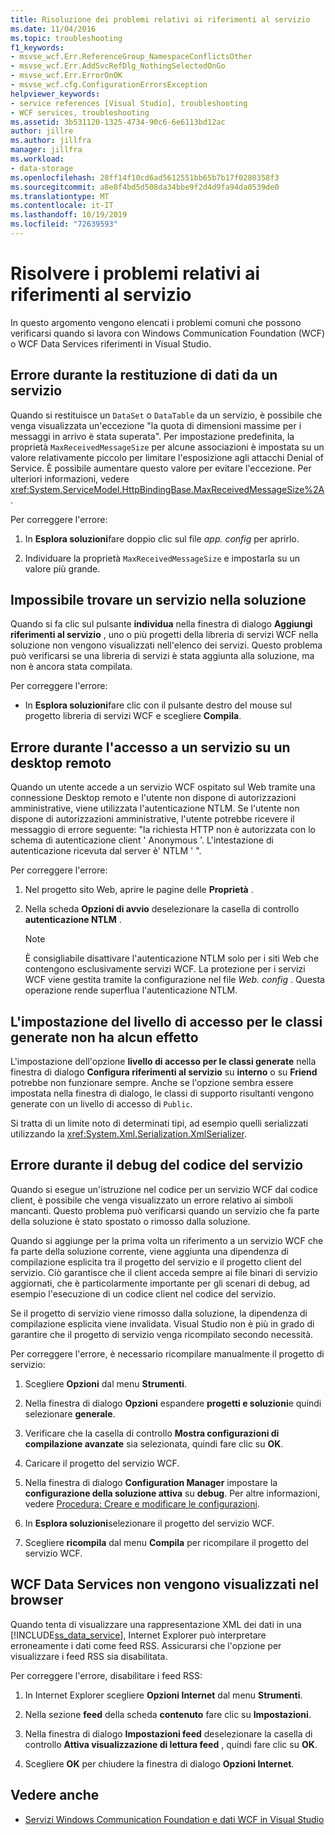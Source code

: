 ```yaml
---
title: Risoluzione dei problemi relativi ai riferimenti al servizio
ms.date: 11/04/2016
ms.topic: troubleshooting
f1_keywords:
- msvse_wcf.Err.ReferenceGroup_NamespaceConflictsOther
- msvse_wcf.Err.AddSvcRefDlg_NothingSelectedOnGo
- msvse_wcf.Err.ErrorOnOK
- msvse_wcf.cfg.ConfigurationErrorsException
helpviewer_keywords:
- service references [Visual Studio], troubleshooting
- WCF services, troubleshooting
ms.assetid: 3b531120-1325-4734-90c6-6e6113bd12ac
author: jillre
ms.author: jillfra
manager: jillfra
ms.workload:
- data-storage
ms.openlocfilehash: 28ff14f10cd6ad5612551bb65b7b17f0280358f3
ms.sourcegitcommit: a8e8f4bd5d508da34bbe9f2d4d9fa94da0539de0
ms.translationtype: MT
ms.contentlocale: it-IT
ms.lasthandoff: 10/19/2019
ms.locfileid: "72639593"
---
```

# <a name="troubleshoot-service-references"></a>Risolvere i problemi relativi ai riferimenti al servizio

In questo argomento vengono elencati i problemi comuni che possono verificarsi quando si lavora con Windows Communication Foundation (WCF) o WCF Data Services riferimenti in Visual Studio.

## <a name="error-returning-data-from-a-service"></a>Errore durante la restituzione di dati da un servizio

Quando si restituisce un `DataSet` o `DataTable` da un servizio, è possibile che venga visualizzata un'eccezione "la quota di dimensioni massime per i messaggi in arrivo è stata superata". Per impostazione predefinita, la proprietà `MaxReceivedMessageSize` per alcune associazioni è impostata su un valore relativamente piccolo per limitare l'esposizione agli attacchi Denial of Service. È possibile aumentare questo valore per evitare l'eccezione. Per ulteriori informazioni, vedere <xref:System.ServiceModel.HttpBindingBase.MaxReceivedMessageSize%2A>.

Per correggere l'errore:

1. In **Esplora soluzioni**fare doppio clic sul file *app. config* per aprirlo.

2. Individuare la proprietà `MaxReceivedMessageSize` e impostarla su un valore più grande.

## <a name="cannot-find-a-service-in-my-solution"></a>Impossibile trovare un servizio nella soluzione

Quando si fa clic sul pulsante **individua** nella finestra di dialogo **Aggiungi riferimenti al servizio** , uno o più progetti della libreria di servizi WCF nella soluzione non vengono visualizzati nell'elenco dei servizi. Questo problema può verificarsi se una libreria di servizi è stata aggiunta alla soluzione, ma non è ancora stata compilata.

Per correggere l'errore:

- In **Esplora soluzioni**fare clic con il pulsante destro del mouse sul progetto libreria di servizi WCF e scegliere **Compila**.

## <a name="error-accessing-a-service-over-a-remote-desktop"></a>Errore durante l'accesso a un servizio su un desktop remoto

Quando un utente accede a un servizio WCF ospitato sul Web tramite una connessione Desktop remoto e l'utente non dispone di autorizzazioni amministrative, viene utilizzata l'autenticazione NTLM. Se l'utente non dispone di autorizzazioni amministrative, l'utente potrebbe ricevere il messaggio di errore seguente: "la richiesta HTTP non è autorizzata con lo schema di autenticazione client ' Anonymous '. L'intestazione di autenticazione ricevuta dal server è' NTLM ' ".

Per correggere l'errore:

1. Nel progetto sito Web, aprire le pagine delle **Proprietà** .

2. Nella scheda **Opzioni di avvio** deselezionare la casella di controllo **autenticazione NTLM** .

    > [!NOTE]
    > È consigliabile disattivare l'autenticazione NTLM solo per i siti Web che contengono esclusivamente servizi WCF. La protezione per i servizi WCF viene gestita tramite la configurazione nel file *Web. config* . Questa operazione rende superflua l'autenticazione NTLM.

## <a name="access-level-for-generated-classes-setting-has-no-effect"></a>L'impostazione del livello di accesso per le classi generate non ha alcun effetto

L'impostazione dell'opzione **livello di accesso per le classi generate** nella finestra di dialogo **Configura riferimenti al servizio** su **interno** o su **Friend** potrebbe non funzionare sempre. Anche se l'opzione sembra essere impostata nella finestra di dialogo, le classi di supporto risultanti vengono generate con un livello di accesso di `Public`.

Si tratta di un limite noto di determinati tipi, ad esempio quelli serializzati utilizzando la <xref:System.Xml.Serialization.XmlSerializer>.

## <a name="error-debugging-service-code"></a>Errore durante il debug del codice del servizio

Quando si esegue un'istruzione nel codice per un servizio WCF dal codice client, è possibile che venga visualizzato un errore relativo ai simboli mancanti. Questo problema può verificarsi quando un servizio che fa parte della soluzione è stato spostato o rimosso dalla soluzione.

Quando si aggiunge per la prima volta un riferimento a un servizio WCF che fa parte della soluzione corrente, viene aggiunta una dipendenza di compilazione esplicita tra il progetto del servizio e il progetto client del servizio. Ciò garantisce che il client acceda sempre ai file binari di servizio aggiornati, che è particolarmente importante per gli scenari di debug, ad esempio l'esecuzione di un codice client nel codice del servizio.

Se il progetto di servizio viene rimosso dalla soluzione, la dipendenza di compilazione esplicita viene invalidata. Visual Studio non è più in grado di garantire che il progetto di servizio venga ricompilato secondo necessità.

Per correggere l'errore, è necessario ricompilare manualmente il progetto di servizio:

1. Scegliere **Opzioni** dal menu **Strumenti**.

2. Nella finestra di dialogo **Opzioni** espandere **progetti e soluzioni**e quindi selezionare **generale**.

3. Verificare che la casella di controllo **Mostra configurazioni di compilazione avanzate** sia selezionata, quindi fare clic su **OK**.

4. Caricare il progetto del servizio WCF.

5. Nella finestra di dialogo **Configuration Manager** impostare la **configurazione della soluzione attiva** su **debug**. Per altre informazioni, vedere [Procedura: Creare e modificare le configurazioni](../ide/how-to-create-and-edit-configurations.md).

6. In **Esplora soluzioni**selezionare il progetto del servizio WCF.

7. Scegliere **ricompila** dal menu **Compila** per ricompilare il progetto del servizio WCF.

## <a name="wcf-data-services-do-not-display-in-the-browser"></a>WCF Data Services non vengono visualizzati nel browser

Quando tenta di visualizzare una rappresentazione XML dei dati in una [!INCLUDE[ss_data_service](../data-tools/includes/ss_data_service_md.md)], Internet Explorer può interpretare erroneamente i dati come feed RSS. Assicurarsi che l'opzione per visualizzare i feed RSS sia disabilitata.

Per correggere l'errore, disabilitare i feed RSS:

1. In Internet Explorer scegliere **Opzioni Internet** dal menu **Strumenti**.

2. Nella sezione **feed** della scheda **contenuto** fare clic su **Impostazioni**.

3. Nella finestra di dialogo **Impostazioni feed** deselezionare la casella di controllo **Attiva visualizzazione di lettura feed** , quindi fare clic su **OK**.

4. Scegliere **OK** per chiudere la finestra di dialogo **Opzioni Internet**.

## <a name="see-also"></a>Vedere anche

- [Servizi Windows Communication Foundation e dati WCF in Visual Studio](../data-tools/windows-communication-foundation-services-and-wcf-data-services-in-visual-studio.md)